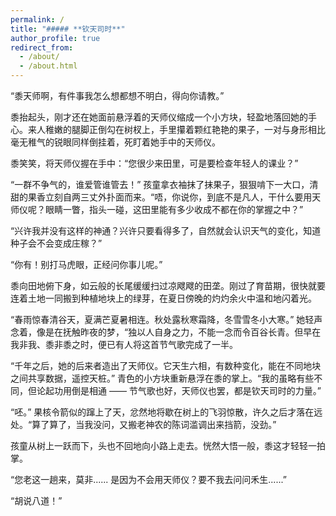 ```yaml
---
permalink: /
title: "##### **钦天司时**"
author_profile: true
redirect_from: 
  - /about/
  - /about.html
---
```

“黍天师啊，有件事我怎么想都想不明白，得向你请教。”

黍抬起头，刚才还在她面前悬浮着的天师仪缩成一个小方块，轻盈地落回她的手心。来人稚嫩的腿脚正倒勾在树杈上，手里攥着颗红艳艳的果子，一对与身形相比毫无稚气的锐眼同样倒挂着，死盯着她手中的天师仪。

黍笑笑，将天师仪握在手中：“您很少来田里，可是要检查年轻人的课业？”

“一群不争气的，谁爱管谁管去！” 孩童拿衣袖抹了抹果子，狠狠啃下一大口，清甜的果香立刻自两三丈外扑面而来。“唔，你说你，到底不是凡人，干什么要用天师仪呢？眼睛一瞥，指头一碰，这田里能有多少收成不都在你的掌握之中？”

“兴许我并没有这样的神通？兴许只要看得多了，自然就会认识天气的变化，知道种子会不会变成庄稼？”

“你有！别打马虎眼，正经问你事儿呢。”

黍向田地俯下身，如云般的长尾缓缓扫过凉飕飕的田垄。刚过了育苗期，很快就要连着土地一同搬到种植地块上的绿芽，在夏日傍晚的灼灼余火中温和地闪着光。

“春雨惊春清谷天，夏满芒夏暑相连。秋处露秋寒霜降，冬雪雪冬小大寒。” 她轻声念着，像是在抚触昨夜的梦，“独以人自身之力，不能一念而令百谷长青。但早在我非我、黍非黍之时，便已有人将这首节气歌完成了一半。

“千年之后，她的后来者造出了天师仪。它天生六相，有数种变化，能在不同地块之间共享数据，遥控天桩。” 青色的小方块重新悬浮在黍的掌上。“我的虽略有些不同，但论起功用倒是相通 —— 节气歌也好，天师仪也罢，都是钦天司时的力量。”

“呸。” 果核令箭似的蹿上了天，忿然地将歇在树上的飞羽惊散，许久之后才落在远处。“算了算了，当我没问，又搬老神农的陈词滥调出来挡箭，没劲。”

孩童从树上一跃而下，头也不回地向小路上走去。恍然大悟一般，黍这才轻轻一拍掌。

“您老这一趟来，莫非...... 是因为不会用天师仪？要不我去问问禾生......”

“胡说八道！”
